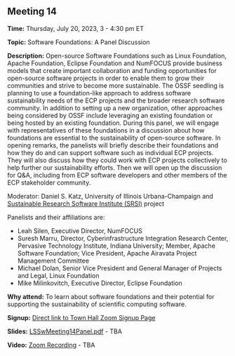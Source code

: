 ## Meeting 14

**Time:** Thursday, July 20, 2023, 3 - 4:30 pm ET

**Topic:** Software Foundations: A Panel Discussion

**Description:** Open-source Software Foundations such as Linux Foundation, Apache Foundation, Eclipse Foundation and NumFOCUS provide business models that create important collaboration and funding opportunities for open-source software projects in order to enable them to grow their communities and strive to become more sustainable. The OSSF seedling is planning to use a foundation-like approach to address software sustainability needs of the ECP projects and the broader research software community. In addition to setting up a new organization, other approaches being considered by OSSF include leveraging an existing foundation or being  hosted by an existing foundation. During this panel, we will engage with representatives of these foundations in a discussion about how foundations are essential to the sustainability of open-source software. In opening remarks, the panelists will briefly describe their foundations and how they do and can support software such as individual ECP projects. They will also discuss how they could work with ECP projects collectively to help further our sustainability efforts. Then we will open up the discussion for Q&A, including from ECP software developers and other members of the ECP stakeholder community.

Moderator: Daniel S. Katz, University of Illinois Urbana-Champaign and [Sustainable Research Software Institute (SRSI)](https://software4science.org) project

Panelists and their affiliations are:

- Leah Silen, Executive Director, NumFOCUS
- Suresh Marru, Director, Cyberinfrastructure Integration Research Center, Pervasive Technology Institute, Indiana University; Member, Apache Software Foundation; Vice President, Apache Airavata Project Management Committee 
- Michael Dolan, Senior Vice President and General Manager of Projects and Legal, Linux Foundation
- Mike Milinkovitch, Executive Director, Eclipse Foundation

**Why attend:** To learn about software foundations and their potential for supporting the sustainability of scientific computing software.

**Signup:** [Direct link to Town Hall Zoom Signup Page](https://exascaleproject.zoomgov.com/meeting/register/vJItduGrqDMpEiSpPgjLeb3IgZsSkw-oZcQ)

**Slides:** [LSSwMeeting14Panel.pdf](../files/LSSwMeeting14Panel.pdf) - TBA

**Video:** [Zoom Recording]() - TBA
